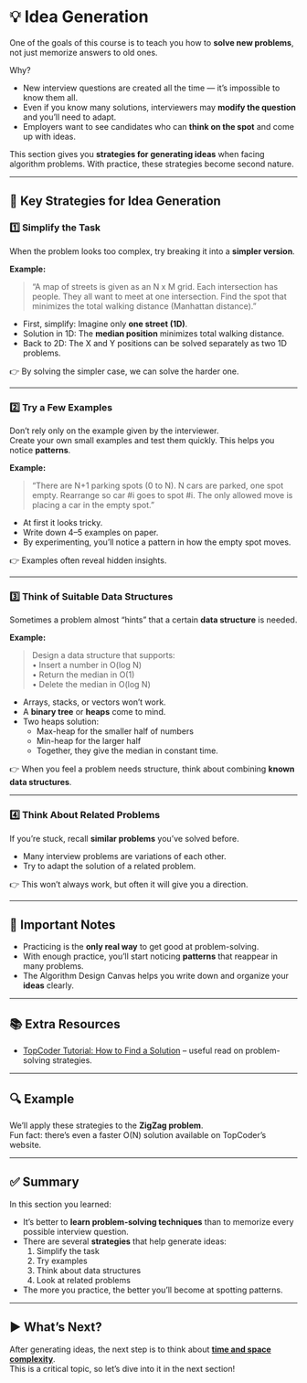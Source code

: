 # 💡 Idea Generation

One of the goals of this course is to teach you how to **solve new problems**, not just memorize answers to old ones.  

Why?  
- New interview questions are created all the time — it’s impossible to know them all.  
- Even if you know many solutions, interviewers may **modify the question** and you’ll need to adapt.  
- Employers want to see candidates who can **think on the spot** and come up with ideas.  

This section gives you **strategies for generating ideas** when facing algorithm problems. With practice, these strategies become second nature.

---

## 🔑 Key Strategies for Idea Generation

### 1️⃣ Simplify the Task
When the problem looks too complex, try breaking it into a **simpler version**.  

**Example:**  
> “A map of streets is given as an N x M grid. Each intersection has people. They all want to meet at one intersection. Find the spot that minimizes the total walking distance (Manhattan distance).”

- First, simplify: Imagine only **one street (1D)**.  
- Solution in 1D: The **median position** minimizes total walking distance.  
- Back to 2D: The X and Y positions can be solved separately as two 1D problems.  

👉 By solving the simpler case, we can solve the harder one.

---

### 2️⃣ Try a Few Examples
Don’t rely only on the example given by the interviewer.  
Create your own small examples and test them quickly. This helps you notice **patterns**.  

**Example:**  
> “There are N+1 parking spots (0 to N). N cars are parked, one spot empty. Rearrange so car #i goes to spot #i. The only allowed move is placing a car in the empty spot.”

- At first it looks tricky.  
- Write down 4–5 examples on paper.  
- By experimenting, you’ll notice a pattern in how the empty spot moves.  

👉 Examples often reveal hidden insights.

---

### 3️⃣ Think of Suitable Data Structures
Sometimes a problem almost “hints” that a certain **data structure** is needed.  

**Example:**  
> Design a data structure that supports:  
> • Insert a number in O(log N)  
> • Return the median in O(1)  
> • Delete the median in O(log N)

- Arrays, stacks, or vectors won’t work.  
- A **binary tree** or **heaps** come to mind.  
- Two heaps solution:  
  - Max-heap for the smaller half of numbers  
  - Min-heap for the larger half  
  - Together, they give the median in constant time.  

👉 When you feel a problem needs structure, think about combining **known data structures**.

---

### 4️⃣ Think About Related Problems
If you’re stuck, recall **similar problems** you’ve solved before.  
- Many interview problems are variations of each other.  
- Try to adapt the solution of a related problem.  

👉 This won’t always work, but often it will give you a direction.

---

## 📝 Important Notes
- Practicing is the **only real way** to get good at problem-solving.  
- With enough practice, you’ll start noticing **patterns** that reappear in many problems.  
- The Algorithm Design Canvas helps you write down and organize your **ideas** clearly.  

---

## 📚 Extra Resources
- [TopCoder Tutorial: How to Find a Solution](https://www.topcoder.com/thrive/articles/How%20to%20find%20a%20solution) – useful read on problem-solving strategies.  

---

## 🔍 Example
We’ll apply these strategies to the **ZigZag problem**.  
Fun fact: there’s even a faster O(N) solution available on TopCoder’s website.

---

## ✅ Summary
In this section you learned:  
- It’s better to **learn problem-solving techniques** than to memorize every possible interview question.  
- There are several **strategies** that help generate ideas:
  1. Simplify the task  
  2. Try examples  
  3. Think about data structures  
  4. Look at related problems  
- The more you practice, the better you’ll become at spotting patterns.

---

## ▶️ What’s Next?
After generating ideas, the next step is to think about [**time and space complexity**](../Complexity/README.md).  
This is a critical topic, so let’s dive into it in the next section!
